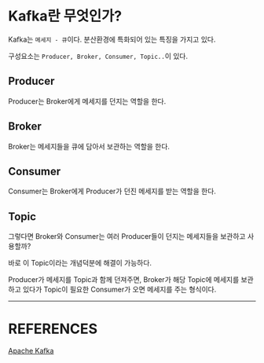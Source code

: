 # Kafka란 무엇인가?
Kafka는 `메세지 - 큐`이다. 분산환경에 특화되어 있는 특징을 가지고 있다.

구성요소는 `Producer, Broker, Consumer, Topic..`이 있다.

## Producer
Producer는 Broker에게 메세지를 던지는 역할을 한다.

## Broker
Broker는 메세지들을 큐에 담아서 보관하는 역할을 한다.

## Consumer
Consumer는 Broker에게 Producer가 던진 메세지를 받는 역할을 한다.

## Topic
그렇다면 Broker와 Consumer는 여러 Producer들이 던지는 메세지들을 보관하고 사용할까?

바로 이 Topic이라는 개념덕분에 해결이 가능하다.

Producer가 메세지를 Topic과 함께 던져주면, Broker가 해당 Topic에 메세지를 보관하고 있다가 Topic이 필요한 Consumer가 오면 메세지를 주는 형식이다.


---
# REFERENCES
[Apache Kafka](https://kafka.apache.org/documentation/)
